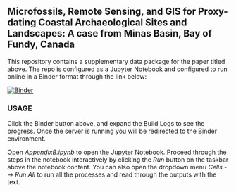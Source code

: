## Microfossils, Remote Sensing, and GIS for Proxy-dating Coastal Archaeological Sites and Landscapes: A case from Minas Basin, Bay of Fundy, Canada

This repository contains a supplementary data package for the paper titled above. The repo is configured as a Jupyter Notebook and configured to run online in a Binder format through the link below:

[![Binder](https://mybinder.org/badge_logo.svg)](https://mybinder.org/v2/gh/weslyfe/past-hhw/main)


### USAGE

Click the Binder button above, and expand the Build Logs to see the progress. Once the server is running you will be redirected to the Binder environment.

Open *AppendixB.ipynb* to open the Jupyter Notebook. Proceed through the steps in the notebook interactively by clicking the *Run* button on the taskbar above the notebook content. You can also open the dropdown menu *Cells --> Run All* to run all the processes and read through the outputs with the text.
